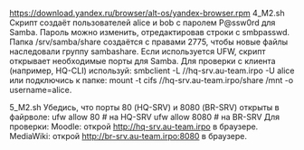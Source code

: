 https://download.yandex.ru/browser/alt-os/yandex-browser.rpm 
  4_M2.sh
        Скрипт создаёт пользователей alice и bob с паролем P@ssw0rd для Samba. Пароль можно изменить, отредактировав строки с smbpasswd.
        Папка /srv/samba/share создаётся с правами 2775, чтобы новые файлы наследовали группу sambashare.
        Если используется UFW, скрипт открывает необходимые порты для Samba.
        Для проверки с клиента (например, HQ-CLI) используй:
        smbclient -L //hq-srv.au-team.irpo -U alice
        или подключись к папке: mount -t cifs //hq-srv.au-team.irpo/share /mnt -o username=alice.

        
  5_M2.sh
        Убедись, что порты 80 (HQ-SRV) и 8080 (BR-SRV) открыты в файрволе:
        ufw allow 80  # на HQ-SRV
        ufw allow 8080  # на BR-SRV
        Для проверки:
        Moodle: открой http://hq-srv.au-team.irpo в браузере.
        MediaWiki: открой http://br-srv.au-team.irpo:8080 в браузере.

